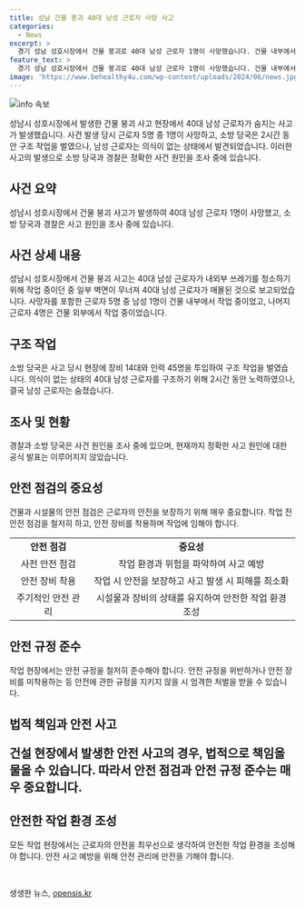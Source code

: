 ```yaml
---
title: 성남 건물 붕괴 40대 남성 근로자 사망 사고
categories:
  - News
excerpt: >
  경기 성남 성호시장에서 건물 붕괴로 40대 남성 근로자 1명이 사망했습니다. 건물 내부에서 작업 중이던 근로자는 벽면의 무너짐으로 매몰되었고, 구조 후 의식이 없는 채 발견되었습니다. 경찰과 소방은 원인을 조사 중이며, 현장에는 14대의 장비와 45명의 인력이 투입되어 구조 작업을 진행 중입니다. (150자)
feature_text: >
  경기 성남 성호시장에서 건물 붕괴로 40대 남성 근로자 1명이 사망했습니다. 건물 내부에서 작업 중이던 근로자는 벽면의 무너짐으로 매몰되었고, 구조 후 의식이 없는 채 발견되었습니다. 경찰과 소방은 원인을 조사 중이며, 현장에는 14대의 장비와 45명의 인력이 투입되어 구조 작업을 진행 중입니다. (150자)
image: 'https://www.behealthy4u.com/wp-content/uploads/2024/06/news.jpg'
---
```


<p><img src="https://www.behealthy4u.com/wp-content/uploads/2024/06/news.jpg" alt="info 속보" /></p>

<p data-ke-size="size16">성남시 성호시장에서 발생한 건물 붕괴 사고 현장에서 40대 남성 근로자가 숨지는 사고가 발생했습니다. 사건 발생 당시 근로자 5명 중 1명이 사망하고, 소방 당국은 2시간 동안 구조 작업을 벌였으나, 남성 근로자는 의식이 없는 상태에서 발견되었습니다. 이러한 사고의 발생으로 소방 당국과 경찰은 정확한 사건 원인을 조사 중에 있습니다.</p>

<h2 data-ke-size="size26">사건 요약</h2>

<p data-ke-size="size16">성남시 성호시장에서 건물 붕괴 사고가 발생하여 40대 남성 근로자 1명이 사망했고, 소방 당국과 경찰은 사고 원인을 조사 중에 있습니다.</p>

<h2 data-ke-size="size26">사건 상세 내용</h2>

<p data-ke-size="size16">성남시 성호시장에서 건물 붕괴 사고는 40대 남성 근로자가 내외부 쓰레기를 청소하기 위해 작업 중이던 중 일부 벽면이 무너져 40대 남성 근로자가 매몰된 것으로 보고되었습니다. 사망자를 포함한 근로자 5명 중 남성 1명이 건물 내부에서 작업 중이었고, 나머지 근로자 4명은 건물 외부에서 작업 중이었습니다.</p>

<h2 data-ke-size="size26">구조 작업</h2>

<p data-ke-size="size16">소방 당국은 사고 당시 현장에 장비 14대와 인력 45명을 투입하여 구조 작업을 벌였습니다. 의식이 없는 상태의 40대 남성 근로자를 구조하기 위해 2시간 동안 노력하였으나, 결국 남성 근로자는 숨졌습니다.</p>

<h2 data-ke-size="size26">조사 및 현황</h2>

<p data-ke-size="size16">경찰과 소방 당국은 사건 원인을 조사 중에 있으며, 현재까지 정확한 사고 원인에 대한 공식 발표는 이루어지지 않았습니다.</p>

<h2 data-ke-size="size26">안전 점검의 중요성</h2>

<p data-ke-size="size16">건물과 시설물의 안전 점검은 근로자의 안전을 보장하기 위해 매우 중요합니다. 작업 전 안전 점검을 철저히 하고, 안전 장비를 착용하며 작업에 임해야 합니다.</p>

<table>
<tbody>
<tr>
<td style="text-align: center; height: 17px;"><b>안전 점검</b></td>
<td style="text-align: center; height: 17px;"><b>중요성</b></td>
</tr>
<tr>
<td style="text-align: center; height: 17px;">사전 안전 점검</td>
<td style="text-align: center; height: 17px;">작업 환경과 위험을 파악하여 사고 예방</td>
</tr>
<tr>
<td style="text-align: center; height: 17px;">안전 장비 착용</td>
<td style="text-align: center; height: 17px;">작업 시 안전을 보장하고 사고 발생 시 피해를 최소화</td>
</tr>
<tr>
<td style="text-align: center; height: 17px;">주기적인 안전 관리</td>
<td style="text-align: center; height: 17px;">시설물과 장비의 상태를 유지하여 안전한 작업 환경 조성</td>
</tr>
</tbody>
</table>

<h2 data-ke-size="size26">안전 규정 준수</h2>

<p data-ke-size="size16">작업 현장에서는 안전 규정을 철저히 준수해야 합니다. 안전 규정을 위반하거나 안전 장비를 미착용하는 등 안전에 관한 규정을 지키지 않을 시 엄격한 처벌을 받을 수 있습니다.</p>

<h2 data-ke-size="size26">법적 책임과 안전 사고</hjson</h2>

<p data-ke-size="size16">건설 현장에서 발생한 안전 사고의 경우, 법적으로 책임을 물을 수 있습니다. 따라서 안전 점검과 안전 규정 준수는 매우 중요합니다.</p>

<h2 data-ke-size="size26">안전한 작업 환경 조성</h2>

<p data-ke-size="size16">모든 작업 현장에서는 근로자의 안전을 최우선으로 생각하여 안전한 작업 환경을 조성해야 합니다. 안전 사고 예방을 위해 안전 관리에 만전을 기해야 합니다.</p>

<p data-ke-size="size16">&nbsp;</p>
생생한 뉴스, <a href="https://opensis.kr" rel="dofollow">opensis.kr</a>


